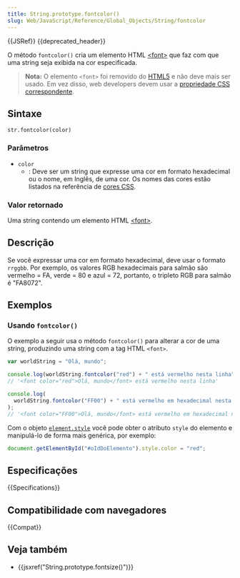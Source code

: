 ```yaml
---
title: String.prototype.fontcolor()
slug: Web/JavaScript/Reference/Global_Objects/String/fontcolor
---
```


{{JSRef}} {{deprecated_header}}

O método `fontcolor()` cria um elemento HTML [\<font>](/pt-BR/docs/Web/HTML/Element/font) que faz com que uma string seja exibida na cor especificada.

> **Nota:** O elemento `<font>` foi removido do [HTML5](/pt-BR/docs/Web/HTML/HTML5) e não deve mais ser usado. Em vez disso, web developers devem usar a [propriedade CSS correspondente](/pt-BR/docs/Web/CSS/color_value).

## Sintaxe

```
str.fontcolor(color)
```

### Parâmetros

- `color`
  - : Deve ser um string que expresse uma cor em formato hexadecimal ou o nome, em Inglês, de uma cor. Os nomes das cores estão listados na referência de [cores CSS](/pt-BR/docs/Web/CSS/color_value#Palavras-chave_de_cores).

### Valor retornado

Uma string contendo um elemento HTML [\<font>](/pt-BR/docs/Web/HTML/Element/font).

## Descrição

Se você expressar uma cor em formato hexadecimal, deve usar o formato `rrggbb`. Por exemplo, os valores RGB hexadecimais para salmão são vermelho = FA, verde = 80 e azul = 72, portanto, o tripleto RGB para salmão é "FA8072".

## Exemplos

### Usando `fontcolor()`

O exemplo a seguir usa o método `fontcolor()` para alterar a cor de uma string, produzindo uma string com a tag HTML `<font>`.

```js
var worldString = "Olá, mundo";

console.log(worldString.fontcolor("red") + " está vermelho nesta linha");
// '<font color="red">Olá, mundo</font> está vermelho nesta linha'

console.log(
  worldString.fontcolor("FF00") + " está vermelho em hexadecimal nesta linha",
);
// '<font color="FF00">Olá, mundo</font> está vermelho em hexadecimal nesta linha'
```

Com o objeto [`element.style`](/pt-BR/docs/Web/API/ElementCSSInlineStyle/style) você pode obter o atributo `style` do elemento e manipulá-lo de forma mais genérica, por exemplo:

```js
document.getElementById("#oIdDoElemento").style.color = "red";
```

## Especificações

{{Specifications}}

## Compatibilidade com navegadores

{{Compat}}

## Veja também

- {{jsxref("String.prototype.fontsize()")}}
